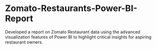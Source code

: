 # Zomato-Restaurants-Power-BI-Report
Developed a report on Zomato Restaurant data using the advanced visualization features of Power BI to highlight critical insights for aspiring restaurant owners.
